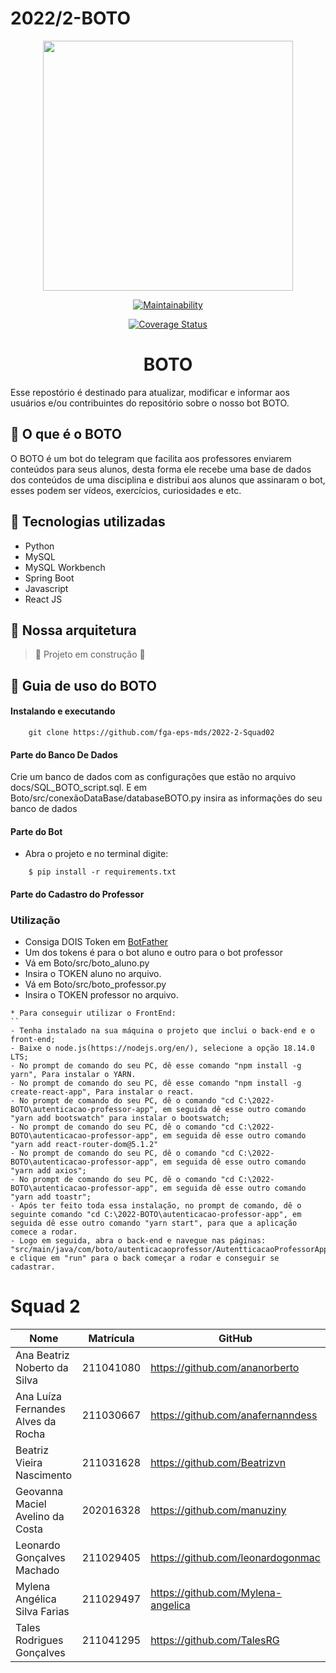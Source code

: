 # 2022/2-BOTO
<div align="center">
    <img src="https://github.com/fga-eps-mds/2022-2-BOTO/blob/main/assets/img/icon.png" height="400px" width="400px"></img>
</div>

<div align="center">

  <a href="">[![Maintainability](https://api.codeclimate.com/v1/badges/cf4ab80835f1ec26d2ff/maintainability)](https://codeclimate.com/github/fga-eps-mds/2022-2-BOTO/maintainability)</a>
</div>

<div align="center">
<a href='https://coveralls.io/github/fga-eps-mds/2022-2-BOTO?branch=main'><img src='https://coveralls.io/repos/github/fga-eps-mds/2022-2-BOTO/badge.svg?branch=main' alt='Coverage Status' /></a>
</div>


# <h1 align="center"> BOTO </h1>
Esse repostório é destinado para atualizar, modificar e informar aos usuários e/ou contribuintes do repositório sobre o nosso bot BOTO.

## :dolphin: O que é o BOTO

O BOTO é um bot do telegram que facilita aos professores enviarem conteúdos para seus alunos, desta forma ele recebe uma base de dados dos conteúdos de uma disciplina e distribui aos alunos que assinaram o bot, esses podem ser vídeos, exercícios, curiosidades e etc.

## :space_invader: Tecnologias utilizadas
- Python
- MySQL
- MySQL Workbench
- Spring Boot
- Javascript
- React JS

## :hammer: Nossa arquitetura
> :construction: Projeto em construção :construction:

## :scroll: Guia de uso do BOTO

#### Instalando e executando
``````
    git clone https://github.com/fga-eps-mds/2022-2-Squad02
``````
#### Parte do Banco De Dados

Crie um banco de dados com as configurações que estão no arquivo docs/SQL_BOTO_script.sql. E em Boto/src/conexãoDataBase/databaseBOTO.py insira as informações do seu banco de dados

#### Parte do Bot
* Abra o projeto e no terminal digite:

``````
    $ pip install -r requirements.txt
````````    
#### Parte do Cadastro do Professor
### Utilização
- Consiga DOIS Token em [BotFather](https://telegram.me/BotFather)
- Um dos tokens é para o bot aluno e outro para o bot professor
- Vá em Boto/src/boto_aluno.py
- Insira o TOKEN aluno no arquivo.
- Vá em Boto/src/boto_professor.py
- Insira o TOKEN professor no arquivo.

```
* Para conseguir utilizar o FrontEnd:
``
- Tenha instalado na sua máquina o projeto que inclui o back-end e o front-end;
- Baixe o node.js(https://nodejs.org/en/), selecione a opção 18.14.0 LTS;
- No prompt de comando do seu PC, dê esse comando "npm install -g yarn", Para instalar o YARN.
- No prompt de comando do seu PC, dê esse comando "npm install -g create-react-app", Para instalar o react.
- No prompt de comando do seu PC, dê o comando "cd C:\2022-BOTO\autenticacao-professor-app", em seguida dê esse outro comando "yarn add bootswatch" para instalar o bootswatch;
- No prompt de comando do seu PC, dê o comando "cd C:\2022-BOTO\autenticacao-professor-app", em seguida dê esse outro comando "yarn add react-router-dom@5.1.2"
- No prompt de comando do seu PC, dê o comando "cd C:\2022-BOTO\autenticacao-professor-app", em seguida dê esse outro comando "yarn add axios";
- No prompt de comando do seu PC, dê o comando "cd C:\2022-BOTO\autenticacao-professor-app", em seguida dê esse outro comando "yarn add toastr";
- Após ter feito toda essa instalação, no prompt de comando, dê o seguinte comando "cd C:\2022-BOTO\autenticacao-professor-app", em seguida dê esse outro comando "yarn start", para que a aplicação comece a rodar.
- Logo em seguida, abra o back-end e navegue nas páginas: "src/main/java/com/boto/autenticacaoprofessor/AutentticacaoProfessorApplication" e clique em "run" para o back começar a rodar e conseguir se cadastrar. 
`````


# Squad 2

|               Nome                 | Matrícula | GitHub                             |
|------------------------------------|---------- |------------------------------------|
| Ana Beatriz Noberto da Silva       | 211041080 | https://github.com/ananorberto     |
| Ana Luíza Fernandes Alves da Rocha | 211030667 | https://github.com/anafernanndess  |
| Beatriz Vieira Nascimento          | 211031628 | https://github.com/Beatrizvn       |                
| Geovanna Maciel Avelino da Costa   | 202016328 | https://github.com/manuziny        |
| Leonardo Gonçalves Machado         | 211029405 | https://github.com/leonardogonmac  |
| Mylena Angélica Silva Farias       | 211029497 | https://github.com/Mylena-angelica |
| Tales Rodrigues Gonçalves          | 211041295 | https://github.com/TalesRG         |


